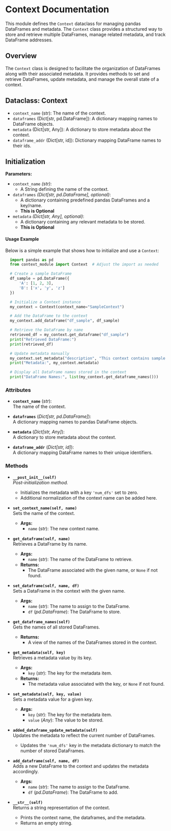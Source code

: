 # Context Documentation

This module defines the `Context` dataclass for managing pandas DataFrames and metadata. The `Context` class provides a structured way to store and retrieve multiple DataFrames, manage related metadata, and track DataFrame addresses.

## Overview

The `Context` class is designed to facilitate the organization of DataFrames along with their associated metadata. It provides methods to set and retrieve DataFrames, update metadata, and manage the overall state of a context.

## Dataclass: Context

- `context_name` (str): The name of the context.
- `dataframes` (Dict[str, pd.DataFrame]): A dictionary mapping names to DataFrame objects.
- `metadata` (Dict[str, Any]): A dictionary to store metadata about the context.
- `dataframe_addr` (Dict[str, id]): Dictionary mapping DataFrame names to their ids.

## Initialization
  **Parameters:**
  
  - `context_name` *(str)*: 
    - A String defining the name of the context.
  - `dataframes` *(Dict[str, pd.DataFrame], optional)*: 
    - A dictionary containing predefined pandas DataFrames and a key/name.
    - **This is Optional**
  - `metadata` *(Dict[str, Any], optional)*: 
    - A dictionary containing any relevant metadata to be stored.
    - **This is Optional**

#### Usage Example

Below is a simple example that shows how to initialize and use a `Context`:

```python
  import pandas as pd
  from context_module import Context  # Adjust the import as needed

  # Create a sample DataFrame
  df_sample = pd.DataFrame({
      'A': [1, 2, 3],
      'B': ['x', 'y', 'z']
  })

  # Initialize a Context instance
  my_context = Context(context_name="SampleContext")

  # Add the DataFrame to the context
  my_context.add_dataframe("df_sample", df_sample)

  # Retrieve the DataFrame by name
  retrieved_df = my_context.get_dataframe("df_sample")
  print("Retrieved DataFrame:")
  print(retrieved_df)

  # Update metadata manually
  my_context.set_metadata("description", "This context contains sample data.")
  print("Metadata:", my_context.metadata)

  # Display all DataFrame names stored in the context
  print("DataFrame Names:", list(my_context.get_dataframe_names()))
```

### Attributes

- **`context_name`** (*str*):  
  The name of the context.

- **`dataframes`** (*Dict[str, pd.DataFrame]*):  
  A dictionary mapping names to pandas DataFrame objects.

- **`metadata`** (*Dict[str, Any]*):  
  A dictionary to store metadata about the context.

- **`dataframe_addr`** (*Dict[str, id]*):  
  A dictionary mapping DataFrame names to their unique identifiers.

### Methods

- **`__post_init__(self)`**  
  *Post-initialization method.*  
  - Initializes the metadata with a key `'num_dfs'` set to zero.
  - Additional normalization of the context name can be added here.

- **`set_context_name(self, name)`**  
  Sets the name of the context.
  - **Args:**  
    - `name` (*str*): The new context name.

- **`get_dataframe(self, name)`**  
  Retrieves a DataFrame by its name.
  - **Args:**  
    - `name` (*str*): The name of the DataFrame to retrieve.
  - **Returns:**  
    - The DataFrame associated with the given name, or `None` if not found.

- **`set_dataframe(self, name, df)`**  
  Sets a DataFrame in the context with the given name.
  - **Args:**  
    - `name` (*str*): The name to assign to the DataFrame.
    - `df` (*pd.DataFrame*): The DataFrame to store.

- **`get_dataframe_names(self)`**  
  Gets the names of all stored DataFrames.
  - **Returns:**  
    - A view of the names of the DataFrames stored in the context.

- **`get_metadata(self, key)`**  
  Retrieves a metadata value by its key.
  - **Args:**  
    - `key` (*str*): The key for the metadata item.
  - **Returns:**  
    - The metadata value associated with the key, or `None` if not found.

- **`set_metadata(self, key, value)`**  
  Sets a metadata value for a given key.
  - **Args:**  
    - `key` (*str*): The key for the metadata item.
    - `value` (*Any*): The value to be stored.

- **`added_dataframe_update_metadata(self)`**  
  Updates the metadata to reflect the current number of DataFrames.
  - Updates the `'num_dfs'` key in the metadata dictionary to match the number of stored DataFrames.

- **`add_dataframe(self, name, df)`**  
  Adds a new DataFrame to the context and updates the metadata accordingly.
  - **Args:**  
    - `name` (*str*): The name to assign to the DataFrame.
    - `df` (*pd.DataFrame*): The DataFrame to add.

- **`__str__(self)`**  
  Returns a string representation of the context.
  - Prints the context name, the dataframes, and the metadata.
  - Returns an empty string.